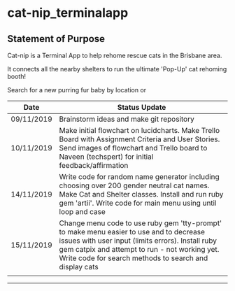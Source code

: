 # cat-nip_terminalapp
## Statement of Purpose ##
Cat-nip is a Terminal App to help rehome rescue cats in the Brisbane area. 

It connects all the nearby shelters to run the ultimate 'Pop-Up' cat rehoming booth!

Search for a new purring fur baby by location or 


| Date       | Status Update                                 
|------------|------------------------------|
| 09/11/2019 | Brainstorm ideas and make git repository                                                                                                                                                                        
| 10/11/2019 | Make initial flowchart on lucidcharts. Make Trello Board with Assignment Criteria and User Stories. Send images of flowchart and Trello board to Naveen (techspert) for initial feedback/affirmation          
| 14/11/2019 | Write code for random name generator including choosing over 200 gender neutral cat names. Make Cat and Shelter classes. Install and run ruby gem 'artii'. Write code for main menu using until loop and case 
| 15/11/2019 | Change menu code to use ruby gem 'tty-prompt' to make menu easier to use and to decrease issues with user input (limits errors). Install ruby gem catpix and attempt to run - not working yet. Write code for search methods to search and display cats |   
|   | 
-------------------------------------------------------------


